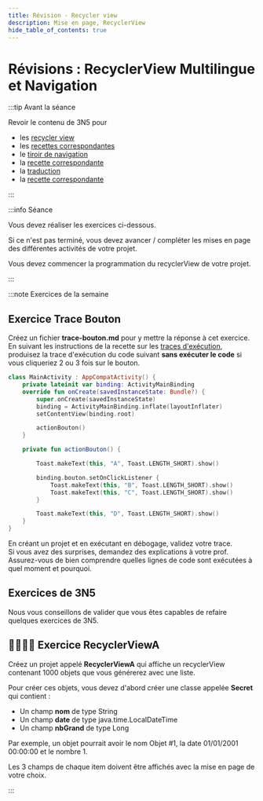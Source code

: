 ```yaml
---
title: Révision - Recycler view
description: Mise en page, RecyclerView
hide_table_of_contents: true
---
```


# Révisions : RecyclerView Multilingue et Navigation

<Row>

<Column>

:::tip Avant la séance

Revoir le contenu de 3N5 pour 
- les [recycler view](https://info.cegepmontpetit.ca/3N5-Prog3/cours/7.1-recycler) 
- les [recettes correspondantes](https://info.cegepmontpetit.ca/3N5-Prog3/recettes/recycler-view-01-string)
- le [tiroir de navigation](https://info.cegepmontpetit.ca/3N5-Prog3/cours/11.1-tiroir)
- la [recette correspondante](https://info.cegepmontpetit.ca/3N5-Prog3/recettes/tiroir)
- la [traduction](https://info.cegepmontpetit.ca/3N5-Prog3/cours/13.2-multilingue)
- la [recette correspondante](https://info.cegepmontpetit.ca/3N5-Prog3/recettes/multilingue) 

:::

</Column>

<Column>

:::info Séance

Vous devez réaliser les exercices ci-dessous.

Si ce n'est pas terminé, vous devez avancer / compléter les mises en page des différentes activités de votre projet.

Vous devez commencer la programmation du recyclerView de votre projet.

:::

</Column>

</Row>

:::note Exercices de la semaine

## Exercice Trace Bouton
Créez un fichier **trace-bouton.md** pour y mettre la réponse à cet exercice.  
En suivant les instructions de la recette sur les [traces d'exécution](../recettes/produire-une-trace),
produisez la trace d'exécution du code suivant **sans exécuter le code** si vous cliqueriez 2 ou 3 fois sur le bouton.

```kotlin showLineNumbers
class MainActivity : AppCompatActivity() {
    private lateinit var binding: ActivityMainBinding
    override fun onCreate(savedInstanceState: Bundle?) {
        super.onCreate(savedInstanceState)
        binding = ActivityMainBinding.inflate(layoutInflater)
        setContentView(binding.root)

        actionBouton()
    }

    private fun actionBouton() {

        Toast.makeText(this, "A", Toast.LENGTH_SHORT).show()

        binding.bouton.setOnClickListener {
            Toast.makeText(this, "B", Toast.LENGTH_SHORT).show()
            Toast.makeText(this, "C", Toast.LENGTH_SHORT).show()
        }

        Toast.makeText(this, "D", Toast.LENGTH_SHORT).show()
    }
}
```

En créant un projet et en exécutant en débogage, validez votre trace.  
Si vous avez des surprises, demandez des explications à votre prof.  
Assurez-vous de bien comprendre quelles lignes de code sont exécutées à quel moment et pourquoi.

## Exercices de 3N5

Nous vous conseillons de valider que vous êtes capables de refaire quelques exercices de 3N5.

## 👨‍🎓👨‍🎓 Exercice RecyclerViewA

Créez un projet appelé **RecyclerViewA** qui affiche un recyclerView contenant 1000 objets que vous générerez avec une liste.

Pour créer ces objets, vous devez d'abord créer une classe appelée **Secret** qui contient :

- Un champ **nom** de type String
- Un champ **date** de type java.time.LocalDateTime
- Un champ **nbGrand** de type Long

Par exemple, un objet pourrait avoir le nom Objet #1, la date 01/01/2001 00:00:00 et le nombre 1.

Les 3 champs de chaque item doivent être affichés avec la mise en page de votre choix.

:::
